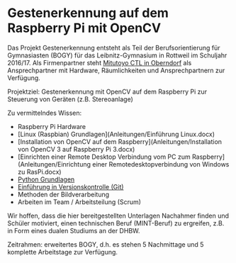 # Gestenerkennung auf dem Raspberry Pi mit OpenCV

Das Projekt Gestenerkennung entsteht als Teil der Berufsorientierung für Gymnasiasten (BOGY) für das Leibnitz-Gymnasium in Rottweil im Schuljahr 2016/17. Als Firmenpartner steht [Mitutoyo CTL in Oberndorf](http://www.mitutoyo-ctl.de/de/karriere/ausbildungundstudium) als Ansprechpartner mit Hardware, Räumlichkeiten und Ansprechpartnern zur Verfügung.

Projektziel: Gestenerkennung mit OpenCV auf dem Raspberry Pi zur Steuerung von Geräten (z.B. Stereoanlage)

Zu vermittelndes Wissen:
- Raspberry Pi Hardware
- [Linux (Raspbian) Grundlagen](Anleitungen/Einführung Linux.docx)
- [Installation von OpenCV auf dem Raspberry](Anleitungen/Installation von OpenCV 3 auf Raspberry Pi 3.docx)
- [Einrichten einer Remote Desktop Verbindung vom PC zum Raspberry](Anleitungen/Einrichtung einer Remotedesktopverbindung von Windows zu RasPi.docx)
- [Python Grundlagen](Python.md)
- [Einführung in Versionskontrolle (Git)](Anleitungen/EinleitungGIT.pptx)
- Methoden der Bildverarbeitung
- Arbeiten im Team / Arbeitsteilung (Scrum)

Wir hoffen, dass die hier bereitgestellten Unterlagen Nachahmer finden und Schüler motiviert, einen technischen Beruf (MINT-Beruf) zu ergreifen, z.B. in Form eines dualen Studiums an der DHBW.

Zeitrahmen: erweitertes BOGY, d.h. es stehen 5 Nachmittage und 5 komplette Arbeitstage zur Verfügung.